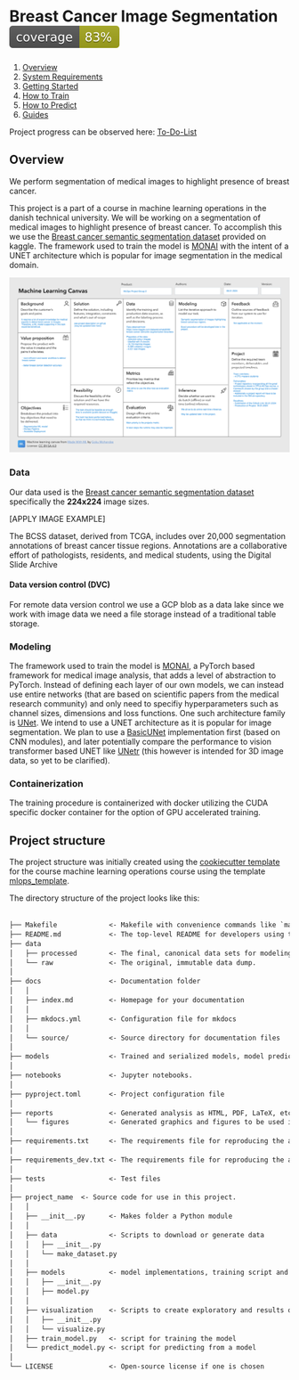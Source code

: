 # Breast Cancer Image Segmentation ![Coverage Report](coverage.svg "ML Canvas")

1. [Overview](#overview)
2. [System Requirements](docs/readmes/system_req.md)
3. [Getting Started](docs/readmes/getting_started.md)
4. [How to Train](docs/readmes/how_to_train.md)
5. [How to Predict](docs/readmes/how_to_predict.md)
6. [Guides](docs/readmes/guides/guides.md)

Project progress can be observed here:
[To-Do-List](docs/readmes/to_do_list.md)

## Overview

We perform segmentation of medical images to highlight presence of breast cancer.

This project is a part of a course in machine learning operations in the danish technical university. We will be working
on a segmentation of medical images to highlight presence of breast cancer. To accomplish this we use the
[Breast cancer semantic segmentation dataset](https://www.kaggle.com/datasets/whats2000/breast-cancer-semantic-segmentation-bcss/data)
provided on kaggle. The framework used to train the model is [MONAI](https://monai.io/) with the intent of a UNET architecture which
is popular for image segmentation in the medical domain.

![ML canvas](reports/ml-canvas-1.png "ML Canvas")

### Data

Our data used is the [Breast cancer semantic segmentation dataset](https://www.kaggle.com/datasets/whats2000/breast-cancer-semantic-segmentation-bcss/data)
specifically the **224x224** image sizes.

[APPLY IMAGE EXAMPLE]

The BCSS dataset, derived from TCGA, includes over 20,000 segmentation annotations of breast cancer tissue regions. Annotations are a collaborative effort of pathologists, residents, and medical students, using the Digital Slide Archive

#### Data version control (DVC)

For remote data version control we use a GCP blob as a data lake since we work with image data we need a file storage instead
of a traditional table storage.

### Modeling

The framework used to train the model is [MONAI](https://monai.io/), a PyTorch based framework for medical image analysis, that adds a level of abstraction to PyTorch. Instead of defining each layer of our own models, we can instead use entire networks (that are based on scientific papers from the medical research community) and only need to specifiy hyperparameters such as channel sizes, dimensions and loss functions. One such architecture family is [UNet](https://www.nature.com/articles/s41592-018-0261-2). We intend to use a UNET architecture as it is popular for image segmentation. We plan to use a [BasicUNet](https://docs.monai.io/en/stable/networks.html#basicunet) implementation first (based on CNN modules), and later potentially compare the performance to vision transformer based UNET like [UNetr](https://docs.monai.io/en/stable/networks.html#unetr) (this however is intended for 3D image data, so yet to be clarified).

### Containerization

The training procedure is containerized with docker utilizing the CUDA specific docker container for the option of GPU
accelerated training.

## Project structure

The project structure was initially created using the [cookiecutter template](https://github.com/cookiecutter/cookiecutter) for the course machine learning operations
course using the template [mlops_template](https://github.com/SkafteNicki/mlops_template).

The directory structure of the project looks like this:

```txt

├── Makefile             <- Makefile with convenience commands like `make data` or `make train`
├── README.md            <- The top-level README for developers using this project.
├── data
│   ├── processed        <- The final, canonical data sets for modeling.
│   └── raw              <- The original, immutable data dump.
│
├── docs                 <- Documentation folder
│   │
│   ├── index.md         <- Homepage for your documentation
│   │
│   ├── mkdocs.yml       <- Configuration file for mkdocs
│   │
│   └── source/          <- Source directory for documentation files
│
├── models               <- Trained and serialized models, model predictions, or model summaries
│
├── notebooks            <- Jupyter notebooks.
│
├── pyproject.toml       <- Project configuration file
│
├── reports              <- Generated analysis as HTML, PDF, LaTeX, etc.
│   └── figures          <- Generated graphics and figures to be used in reporting
│
├── requirements.txt     <- The requirements file for reproducing the analysis environment
|
├── requirements_dev.txt <- The requirements file for reproducing the analysis environment
│
├── tests                <- Test files
│
├── project_name  <- Source code for use in this project.
│   │
│   ├── __init__.py      <- Makes folder a Python module
│   │
│   ├── data             <- Scripts to download or generate data
│   │   ├── __init__.py
│   │   └── make_dataset.py
│   │
│   ├── models           <- model implementations, training script and prediction script
│   │   ├── __init__.py
│   │   ├── model.py
│   │
│   ├── visualization    <- Scripts to create exploratory and results oriented visualizations
│   │   ├── __init__.py
│   │   └── visualize.py
│   ├── train_model.py   <- script for training the model
│   └── predict_model.py <- script for predicting from a model
│
└── LICENSE              <- Open-source license if one is chosen
```
